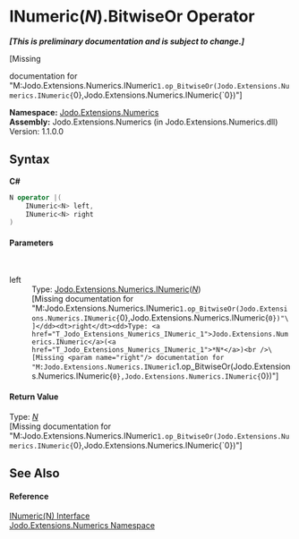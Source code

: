 # INumeric(*N*).BitwiseOr Operator 
 _**\[This is preliminary documentation and is subject to change.\]**_

\[Missing <summary> documentation for "M:Jodo.Extensions.Numerics.INumeric`1.op_BitwiseOr(Jodo.Extensions.Numerics.INumeric{`0},Jodo.Extensions.Numerics.INumeric{`0})"\]

**Namespace:**&nbsp;<a href="N_Jodo_Extensions_Numerics">Jodo.Extensions.Numerics</a><br />**Assembly:**&nbsp;Jodo.Extensions.Numerics (in Jodo.Extensions.Numerics.dll) Version: 1.1.0.0

## Syntax

**C#**<br />
``` C#
N operator |(
	INumeric<N> left,
	INumeric<N> right
)
```


#### Parameters
&nbsp;<dl><dt>left</dt><dd>Type: <a href="T_Jodo_Extensions_Numerics_INumeric_1">Jodo.Extensions.Numerics.INumeric</a>(<a href="T_Jodo_Extensions_Numerics_INumeric_1">*N*</a>)<br />\[Missing <param name="left"/> documentation for "M:Jodo.Extensions.Numerics.INumeric`1.op_BitwiseOr(Jodo.Extensions.Numerics.INumeric{`0},Jodo.Extensions.Numerics.INumeric{`0})"\]</dd><dt>right</dt><dd>Type: <a href="T_Jodo_Extensions_Numerics_INumeric_1">Jodo.Extensions.Numerics.INumeric</a>(<a href="T_Jodo_Extensions_Numerics_INumeric_1">*N*</a>)<br />\[Missing <param name="right"/> documentation for "M:Jodo.Extensions.Numerics.INumeric`1.op_BitwiseOr(Jodo.Extensions.Numerics.INumeric{`0},Jodo.Extensions.Numerics.INumeric{`0})"\]</dd></dl>

#### Return Value
Type: <a href="T_Jodo_Extensions_Numerics_INumeric_1">*N*</a><br />\[Missing <returns> documentation for "M:Jodo.Extensions.Numerics.INumeric`1.op_BitwiseOr(Jodo.Extensions.Numerics.INumeric{`0},Jodo.Extensions.Numerics.INumeric{`0})"\]

## See Also


#### Reference
<a href="T_Jodo_Extensions_Numerics_INumeric_1">INumeric(N) Interface</a><br /><a href="N_Jodo_Extensions_Numerics">Jodo.Extensions.Numerics Namespace</a><br />